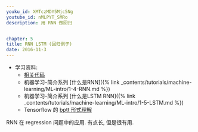 ```yaml
---
youku_id: XMTczMDY5Mjc5Ng
youtube_id: nMLPYT_SMRo
description: 用 RNN 做回归


chapter: 5
title: RNN LSTM (回归例子)
date: 2016-11-3
---
```

* 学习资料:
  * [相关代码](https://github.com/MorvanZhou/tutorials/tree/master/tensorflowTUT/tf20_RNN2.2)
  * 机器学习-简介系列 [什么是RNN]({% link _contents/tutorials/machine-learning/ML-intro/1-4-RNN.md %})
  * 机器学习-简介系列 [什么是LSTM RNN]({% link _contents/tutorials/machine-learning/ML-intro/1-5-LSTM.md %})
  * Tensorflow 的 [bptt 形式理解](http://r2rt.com/styles-of-truncated-backpropagation.html)
  
RNN 在 regression 问题中的应用. 有点长, 但是很有用.

